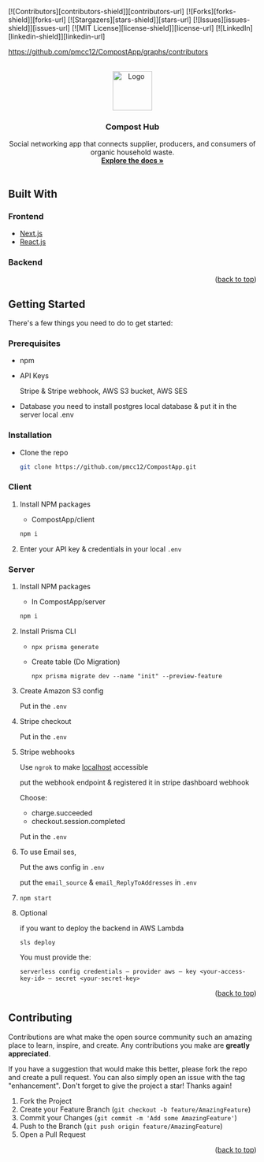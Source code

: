 <div id="top"></div>
<!--
*** Thanks for checking out the Best-README-Template. If you have a suggestion
*** that would make this better, please fork the repo and create a pull request
*** or simply open an issue with the tag "enhancement".
*** Don't forget to give the project a star!
*** Thanks again! Now go create something AMAZING! :D
-->



<!-- PROJECT SHIELDS -->
<!--
*** I'm using markdown "reference style" links for readability.
*** Reference links are enclosed in brackets [ ] instead of parentheses ( ).
*** See the bottom of this document for the declaration of the reference variables
*** for contributors-url, forks-url, etc. This is an optional, concise syntax you may use.
*** https://www.markdownguide.org/basic-syntax/#reference-style-links
-->
[![Contributors][contributors-shield]][contributors-url]
[![Forks][forks-shield]][forks-url]
[![Stargazers][stars-shield]][stars-url]
[![Issues][issues-shield]][issues-url]
[![MIT License][license-shield]][license-url]
[![LinkedIn][linkedin-shield]][linkedin-url]


https://github.com/pmcc12/CompostApp/graphs/contributors
<!-- PROJECT LOGO -->
<br />
<div align="center">
  <a href="https://github.com/pmcc12/main_logo.png">
    <img src="images/main_logo.png" alt="Logo" width="80" height="80">
  </a>

<h3 align="center">Compost Hub</h3>

  <p align="center">
    Social networking app that connects supplier, producers, and consumers of organic household waste.
    <br />
    <a href="https://alder-molybdenum-3c4.notion.site/API-Endpoint-Documentation-b0ef42ce0b82401885111ea98d95a263"><strong>Explore the docs »</strong></a>
    <br />
    <br />
  </p>
</div>



<!-- TABLE OF CONTENTS -->
<!-- <details>
  <summary>Table of Contents</summary>
  <ol>
    <li>
      <a href="#about-the-project">About The Project</a>
      <ul>
        <li><a href="#built-with">Built With</a></li>
      </ul>
    </li>
    <li>
      <a href="#getting-started">Getting Started</a>
      <ul>
        <li><a href="#prerequisites">Prerequisites</a></li>
        <li><a href="#installation">Installation</a></li>
      </ul>
    </li>
    <li><a href="#usage">Usage</a></li>
    <li><a href="#roadmap">Roadmap</a></li>
    <li><a href="#contributing">Contributing</a></li>
    <li><a href="#license">License</a></li>
    <li><a href="#contact">Contact</a></li>
    <li><a href="#acknowledgments">Acknowledgments</a></li>
  </ol>
</details> -->



<!-- ABOUT THE PROJECT -->
<!-- ## About The Project

[![Product Name Screen Shot][product-screenshot]](https://example.com)

Here's a blank template to get started: To avoid retyping too much info. Do a search and replace with your text editor for the following: `github_username`, `repo_name`, `twitter_handle`, `linkedin_username`, `email`, `email_client`, `project_title`, `project_description`

<p align="right">(<a href="#top">back to top</a>)</p> -->



## Built With

### Frontend
* [Next.js](https://nextjs.org/)
* [React.js](https://reactjs.org/)

### Backend



<p align="right">(<a href="#top">back to top</a>)</p>



<!-- GETTING STARTED -->
## Getting Started
There's a few things you need to do to get started:

### Prerequisites

- npm

- API Keys

  Stripe & Stripe webhook, AWS S3 bucket, AWS SES

- Database
you need to install postgres local database & put it in the server local .env

### Installation

- Clone the repo
   ```sh
   git clone https://github.com/pmcc12/CompostApp.git
   ```

### Client
1. Install NPM packages
   - CompostApp/client
   ```sh
   npm i
   ```
  
4. Enter your API key & credentials in your local `.env`

### Server
1. Install NPM packages
   - In CompostApp/server
   ```sh
   npm i
   ```
2. Install Prisma CLI
    -  `npx prisma generate`
    -  Create table (Do Migration)
        
        `npx prisma migrate dev --name "init" --preview-feature`
        
    
3. Create Amazon S3 config
    
    Put in the `.env`
    
4. Stripe checkout
    
    Put in the `.env`
    
5. Stripe webhooks
    
    Use `ngrok` to make [localhost](http://localhost) accessible
    
    put the webhook endpoint & registered it in stripe dashboard webhook
    
    Choose:
    
    - charge.succeeded
    - checkout.session.completed
    
    Put in the `.env`

7. To use Email ses,
    
    Put the aws config in `.env`
    
    put the `email_source` & `email_ReplyToAddresses` in `.env`
    
8. `npm start`
9. Optional
    
    if you want to deploy the backend in AWS Lambda
    
    `sls deploy`
    
    You must provide the:
    
    `serverless config credentials — provider aws — key <your-access-key-id> — secret <your-secret-key>`




<p align="right">(<a href="#top">back to top</a>)</p>



<!-- USAGE EXAMPLES -->
<!-- ## Usage

Use this space to show useful examples of how a project can be used. Additional screenshots, code examples and demos work well in this space. You may also link to more resources.

_For more examples, please refer to the [Documentation](https://example.com)_

<p align="right">(<a href="#top">back to top</a>)</p> -->





<!-- CONTRIBUTING -->
## Contributing

Contributions are what make the open source community such an amazing place to learn, inspire, and create. Any contributions you make are **greatly appreciated**.

If you have a suggestion that would make this better, please fork the repo and create a pull request. You can also simply open an issue with the tag "enhancement".
Don't forget to give the project a star! Thanks again!

1. Fork the Project
2. Create your Feature Branch (`git checkout -b feature/AmazingFeature`)
3. Commit your Changes (`git commit -m 'Add some AmazingFeature'`)
4. Push to the Branch (`git push origin feature/AmazingFeature`)
5. Open a Pull Request

<p align="right">(<a href="#top">back to top</a>)</p>



